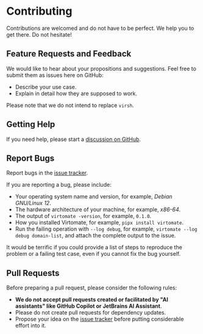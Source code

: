 # Contributing

Contributions are welcomed and do not have to be perfect. We help you to get there. Do not hesitate!

## Feature Requests and Feedback

We would like to hear about your propositions and suggestions. Feel free to submit them as issues here on GitHub:

- Describe your use case.
- Explain in detail how they are supposed to work.

Please note that we do not intend to replace `virsh`.

## Getting Help

If you need help, please start a [discussion on GitHub](https://github.com/aahlenst/virtomate/discussions).

## Report Bugs

Report bugs in the [issue tracker](https://github.com/aahlenst/virtomate/issues).

If you are reporting a bug, please include:

- Your operating system name and version, for example, _Debian GNU/Linux 12_.
- The hardware architecture of your machine, for example, _x86-64_.
- The output of `virtomate -version`, for example, `0.1.0`.
- How you installed Virtomate, for example, `pipx install virtomate`.
- Run the failing operation with `--log debug`, for example, `virtomate --log debug domain-list`, and attach the complete output to the issue.

It would be terrific if you could provide a list of steps to reproduce the problem or a failing test case, even if you cannot fix the bug yourself.

## Pull Requests

Before preparing a pull request, please consider the following rules:

- **We do not accept pull requests created or facilitated by "AI assistants" like GitHub Copilot or JetBrains AI Assistant**.
- Please do not create pull requests for dependency updates.
- Propose your idea on the [issue tracker](https://github.com/aahlenst/virtomate/issues) before putting considerable effort into it.
